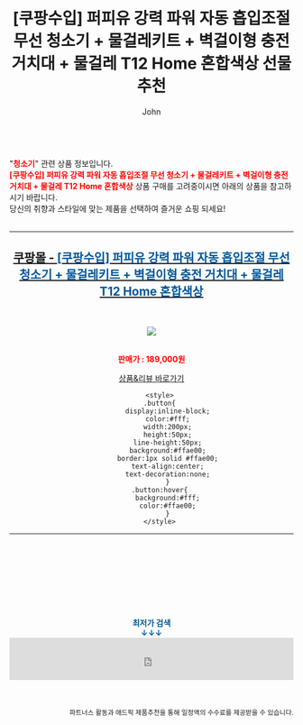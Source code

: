 ﻿---
layout: post
title:  "[쿠팡수입] 퍼피유 강력 파워 자동 흡입조절 무선 청소기 + 물걸레키트 + 벽걸이형 충전 거치대 + 물걸레  T12 Home  혼합색상 선물 추천"
author: John
categories: [ 청소기 ]
tags: [ 청소기, 청소기 추천, 청소기가격, 청소기 영어로, 청소기 버리기, 청소기 흡입력, 청소기종류, 청소기 냄새, 청소기 영어, 청소기 나무위키 ]
image: https://shopping-phinf.pstatic.net/main_2703382/27033822485.jpg 
description: "[쿠팡수입] 퍼피유 강력 파워 자동 흡입조절 무선 청소기 + 물걸레키트 + 벽걸이형 충전 거치대 + 물걸레  T12 Home  혼합색상 선물 추천 관련 상품으로 가장 고객 선호도가 높은 제품입니다."
toc: true
toc_sticky: true
---

<br>
"<b><font color='#ff0000'>청소기</font></b>" 관련 상품 정보입니다.
<br>
<b><font color='#ff0000'>[쿠팡수입] 퍼피유 강력 파워 자동 흡입조절 무선 청소기 + 물걸레키트 + 벽걸이형 충전 거치대 + 물걸레  T12 Home  혼합색상</font></b> 상품 구매를 고려중이시면 아래의 상품을 참고하시기 바랍니다.
<br>
당신의 취향과 스타일에 맞는 제품을 선택하여 즐거운 쇼핑 되세요!
<br><br>
<hr>
<p>
    
<center><h2><a href="https://nico.kr/QcY4Qg" target="_blank"><b>쿠팡몰 - <font color='#01579B'>[쿠팡수입] 퍼피유 강력 파워 자동 흡입조절 무선 청소기 + 물걸레키트 + 벽걸이형 충전 거치대 + 물걸레  T12 Home  혼합색상</font></b></a></h2><br>

<a href="https://nico.kr/QcY4Qg" target="_blank"><img src="https://shopping-phinf.pstatic.net/main_2703382/27033822485.jpg"></a><br><br>

<b><font color='#ff0000'>판매가 : 189,000원 </font></b><br>

<a href="https://nico.kr/QcY4Qg" target="_blank" class="button">상품&리뷰 바로가기</a><p>

        <style>
        .button{
            display:inline-block;
            color:#fff;
            width:200px;
            height:50px;
            line-height:50px;
            background:#ffae00;
            border:1px solid #ffae00;
            text-align:center;
            text-decoration:none;
            }
        .button:hover{
            background:#fff;
            color:#ffae00;
            }
        </style>

<hr>

<br><br><br><br><br><br><br>
<center><b><font color='#01579B' size='medium'>최저가 검색<br>
↓↓↓</font></b></center>
<center><iframe src="https://coupa.ng/b1Tbjx" width="100%" height="75" frameborder="0" scrolling="no" referrerpolicy="unsafe-url"></iframe></center>
<br><br>
<p>
<small>
    <div align="right">파트너스 활동과 애드픽 제품추천을 통해 일정액의 수수료를 제공받을 수 있습니다.</div>
</small>
</p>
